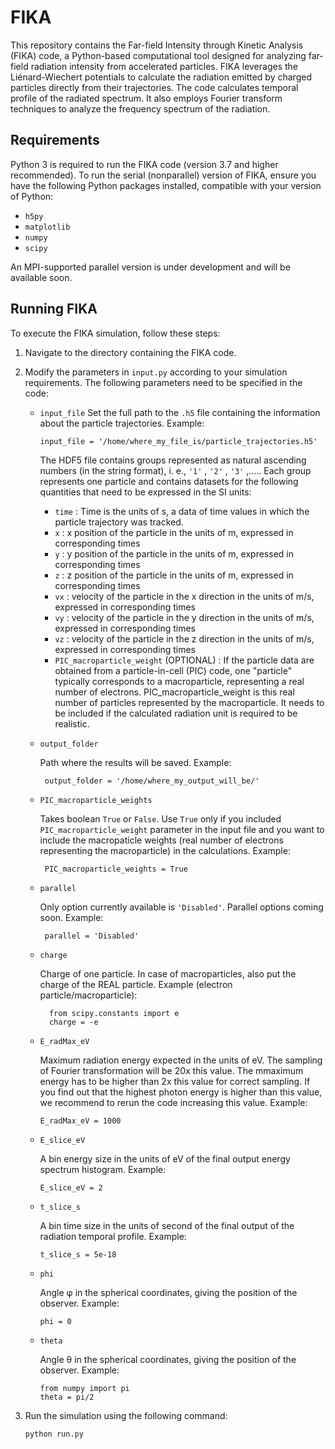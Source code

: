 # FIKA

This repository contains the Far-field Intensity through Kinetic Analysis (FIKA) code, a Python-based computational tool designed for analyzing far-field radiation intensity from accelerated particles. FIKA leverages the Liénard-Wiechert potentials to calculate the radiation emitted by charged particles directly from their trajectories. The code calculates temporal profile of the radiated spectrum. It also employs Fourier transform techniques to analyze the frequency spectrum of the radiation.

## Requirements

Python 3 is required to run the FIKA code (version 3.7 and higher recommended). To run the serial (nonparallel) version of FIKA, ensure you have the following Python packages installed, compatible with your version of Python:
- `h5py`
- `matplotlib`
- `numpy`
- `scipy`

An MPI-supported parallel version is under development and will be available soon.

## Running FIKA

To execute the FIKA simulation, follow these steps:

1. Navigate to the directory containing the FIKA code.

2. Modify the parameters in `input.py` according to your simulation requirements.
  The following parameters need to be specified in the code:
    - `input_file`
          Set the full path to the `.h5` file containing the information about the particle trajectories. Example:
      
          input_file = '/home/where_my_file_is/particle_trajectories.h5'
      
        The HDF5 file    contains groups represented as natural ascending numbers (in the string format), i. e., `'1'` , `'2'` , `'3'`  ,..... Each group represents one particle          and contains datasets for the following quantities that need to be expressed in the SI units: 
       - `time` : Time is the units of s, a data of time values in which the particle trajectory was tracked. 
       - `x` : x position of the particle in the units of m, expressed in corresponding times
       - `y` : y position of the particle in the units of m, expressed in corresponding times
       - `z` : z position of the particle in the units of m, expressed in corresponding times
       - `vx` : velocity of the particle in the x direction in the units of m/s, expressed in corresponding times
       - `vy` : velocity of the particle in the y direction in the units of m/s, expressed in corresponding times
       - `vz` : velocity of the particle in the z direction in the units of m/s, expressed in corresponding times
       - `PIC_macroparticle_weight` (OPTIONAL) : If the particle data are obtained from a particle-in-cell (PIC) code, one "particle" typically corresponds to a macroparticle, representing a real number of electrons. PIC_macroparticle_weight is this real number of particles represented by the macroparticle. It needs to be included if the calculated radiation unit is required to be realistic.  

            


    - `output_folder`
    
         Path where the results will be saved. Example:
    
           output_folder = '/home/where_my_output_will_be/'
           
    
    - `PIC_macroparticle_weights`
    
       Takes boolean `True` or `False`. Use `True` only if you included `PIC_macroparticle_weight` parameter in the input file and you want to include the macropaticle weights (real number of electrons representing the macroparticle) in the calculations. Example:
    
           PIC_macroparticle_weights = True

    - `parallel`
    
       Only option currently available is `'Disabled'`. Parallel options coming soon. Example:
    
           parallel = 'Disabled'
      
    - `charge`
    
       Charge of one particle. In case of macroparticles, also put the charge of the REAL particle. Example (electron particle/macroparticle):
      
            from scipy.constants import e
            charge = -e  
      
      
    - `E_radMax_eV`
      
         Maximum radiation energy expected in the units of eV. The sampling of Fourier transformation will be 20x this value. The mmaximum energy has to be higher than 2x this     value for correct sampling. If you find out that the highest photon energy is higher than this value, we recommend to rerun the code increasing this value. Example:
    
    
          E_radMax_eV = 1000 
   
    
    - `E_slice_eV` 
      
        A bin energy size in the units of eV of the final output energy spectrum histogram. Example:

          E_slice_eV = 2 

    - `t_slice_s`
      
         A bin time size in the units of second of the final output of the radiation temporal profile. Example:
   
          t_slice_s = 5e-18
    
    - `phi`

       Angle φ in the spherical coordinates, giving the position of the observer. Example:
      
          phi = 0

    
    - `theta`
      
        Angle θ in the spherical coordinates, giving the position of the observer. Example:

          from numpy import pi
          theta = pi/2

    
4. Run the simulation using the following command:

    ```bash
    python run.py
    ```
<!--
## Authors
FIKA is authored by Dominika Maslarova and the members of the
[Chalmers Plasma Theory group](https://ft.nephy.chalmers.se/).
-->
